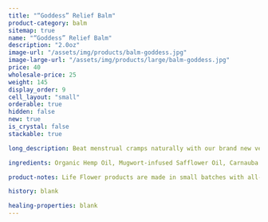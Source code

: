 ```yaml
---
title: "“Goddess” Relief Balm"
product-category: balm
sitemap: true
name: "“Goddess” Relief Balm"
description: "2.0oz"
image-url: "/assets/img/products/balm-goddess.jpg"
image-large-url: "/assets/img/products/large/balm-goddess.jpg"
price: 40
wholesale-price: 25
weight: 145
display_order: 9
cell_layout: "small"
orderable: true
hidden: false
new: true
is_crystal: false
stackable: true

long_description: Beat menstrual cramps naturally with our brand new vegan, hemp-infused Goddess balm, handcrafted with organic herbs and therapeutic grade essential oils that specifically support the feminine cycle and body. Long gone are the days of synthetic pain killers, all the ingredients in this healing balm are sourced consciously from the earth with deep love and gratitude. Infused with organic mugwort and a cleansed and charged Rose Quartz to promote feelings of unconditional self-love, inner peace and clarity when you need it the most.

ingredients: Organic Hemp Oil, Mugwort-infused Safflower Oil, Carnauba Wax, Fennel Oil, Elderberry Extract, Raspberry Leaf Extract, Arnica Oil, Geranium + Lavender + Clary Sage Essential Oils, Vitamin E, Ginger, Cleansed & Charged Rose Quartz.

product-notes: Life Flower products are made in small batches with all-natural and boutique ingredients. Most orders are processed within 3 days of being placed.

history: blank

healing-properties: blank
---
```

